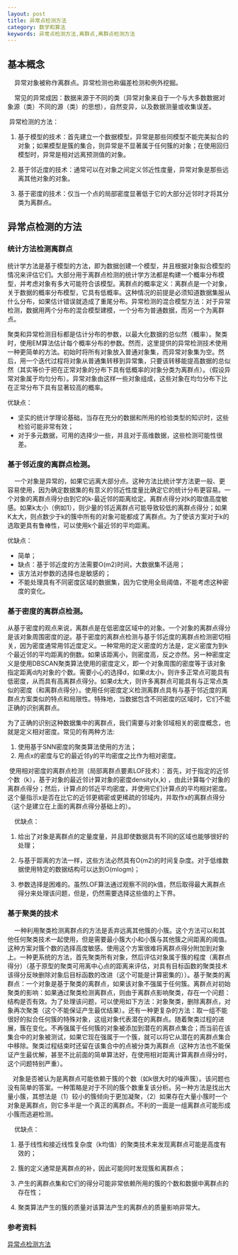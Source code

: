 ```yaml
---
layout: post
title: 异常点检测方法
category: 数学和算法
keywords: 异常点检测方法,离群点,离群点检测方法
---
```


## 基本概念

    异常对象被称作离群点。异常检测也称偏差检测和例外挖掘。

    常见的异常成因：数据来源于不同的类（异常对象来自于一个与大多数数据对象源（类）不同的源（类）的思想），自然变异，以及数据测量或收集误差。

 异常检测的方法：

1. 基于模型的技术：首先建立一个数据模型，异常是那些同模型不能完美拟合的对象；如果模型是簇的集合，则异常是不显著属于任何簇的对象；在使用回归模型时，异常是相对远离预测值的对象。

2. 基于邻近度的技术：通常可以在对象之间定义邻近性度量，异常对象是那些远离其他对象的对象。

3. 基于密度的技术：仅当一个点的局部密度显著低于它的大部分近邻时才将其分类为离群点。



## 异常点检测的方法

### 统计方法检测离群点

统计学方法是基于模型的方法，即为数据创建一个模型，并且根据对象拟合模型的情况来评估它们。大部分用于离群点检测的统计学方法都是构建一个概率分布模型，并考虑对象有多大可能符合该模型。离群点的概率定义：离群点是一个对象，关于数据的概率分布模型，它具有低概率。这种情况的前提是必须知道数据集服从什么分布，如果估计错误就造成了重尾分布。异常检测的混合模型方法：对于异常检测，数据用两个分布的混合模型建模，一个分布为普通数据，而另一个为离群点。

聚类和异常检测目标都是估计分布的参数，以最大化数据的总似然（概率）。聚类时，使用EM算法估计每个概率分布的参数。然而，这里提供的异常检测技术使用一种更简单的方法。初始时将所有对象放入普通对象集，而异常对象集为空。然后，用一个迭代过程将对象从普通集转移到异常集，只要该转移能提高数据的总似然（其实等价于把在正常对象的分布下具有低概率的对象分类为离群点）。（假设异常对象属于均匀分布）。异常对象由这样一些对象组成，这些对象在均匀分布下比在正常分布下具有显著较高的概率。


优缺点：

* 坚实的统计学理论基础，当存在充分的数据和所用的检验类型的知识时，这些检验可能非常有效；
* 对于多元数据，可用的选择少一些，并且对于高维数据，这些检测可能性很差。


### 基于邻近度的离群点检测。

    一个对象是异常的，如果它远离大部分点。这种方法比统计学方法更一般、更容易使用，因为确定数据集的有意义的邻近性度量比确定它的统计分布更容易。一个对象的离群点得分由到它的k-最近邻的距离给定。离群点得分对k的取值高度敏感。如果k太小（例如1），则少量的邻近离群点可能导致较低的离群点得分；如果K太大，则点数少于k的簇中所有的对象可能都成了离群点。为了使该方案对于k的选取更具有鲁棒性，可以使用k个最近邻的平均距离。

优缺点：

* 简单；
* 缺点：基于邻近度的方法需要O(m2)时间，大数据集不适用；
* 该方法对参数的选择也是敏感的；
* 不能处理具有不同密度区域的数据集，因为它使用全局阈值，不能考虑这种密度的变化。


### 基于密度的离群点检测。

从基于密度的观点来说，离群点是在低密度区域中的对象。一个对象的离群点得分是该对象周围密度的逆。基于密度的离群点检测与基于邻近度的离群点检测密切相关，因为密度通常用邻近度定义。一种常用的定义密度的方法是，定义密度为到k个最近邻的平均距离的倒数。如果该距离小，则密度高，反之亦然。另一种密度定义是使用DBSCAN聚类算法使用的密度定义，即一个对象周围的密度等于该对象指定距离d内对象的个数。需要小心的选择d，如果d太小，则许多正常点可能具有低密度，从而具有高离群点得分。如果d太大，则许多离群点可能具有与正常点类似的密度（和离群点得分）。使用任何密度定义检测离群点具有与基于邻近度的离群点方案类似的特点和局限性。特殊地，当数据包含不同密度的区域时，它们不能正确的识别离群点。

为了正确的识别这种数据集中的离群点，我们需要与对象邻域相关的密度概念，也就是定义相对密度。常见的有两种方法:
    
1. 使用基于SNN密度的聚类算法使用的方法；
2. 用点x的密度与它的最近邻y的平均密度之比作为相对密度。

 使用相对密度的离群点检测（局部离群点要素LOF技术）：首先，对于指定的近邻个数（k），基于对象的最近邻计算对象的密度density(x,k) ，由此计算每个对象的离群点得分；然后，计算点的邻近平均密度，并使用它们计算点的平均相对密度。这个量指示x是否在比它的近邻更稠密或更稀疏的邻域内，并取作x的离群点得分（这个是建立在上面的离群点得分基础上的）。

    优缺点：

1. 给出了对象是离群点的定量度量，并且即使数据具有不同的区域也能够很好的处理；

2. 与基于距离的方法一样，这些方法必然具有O(m2)的时间复杂度。对于低维数据使用特定的数据结构可以达到O(mlogm)；

3. 参数选择是困难的。虽然LOF算法通过观察不同的k值，然后取得最大离群点得分来处理该问题，但是，仍然需要选择这些值的上下界。




### 基于聚类的技术

    一种利用聚类检测离群点的方法是丢弃远离其他簇的小簇。这个方法可以和其他任何聚类技术一起使用，但是需要最小簇大小和小簇与其他簇之间距离的阈值。这种方案对簇个数的选择高度敏感。使用这个方案很难将离群点得分附加到对象上。一种更系统的方法，首先聚类所有对象，然后评估对象属于簇的程度（离群点得分）（基于原型的聚类可用离中心点的距离来评估，对具有目标函数的聚类技术该得分反映删除对象后目标函数的改进（这个可能是计算密集的））。基于聚类的离群点：一个对象是基于聚类的离群点，如果该对象不强属于任何簇。离群点对初始聚类的影响：如果通过聚类检测离群点，则由于离群点影响聚类，存在一个问题：结构是否有效。为了处理该问题，可以使用如下方法：对象聚类，删除离群点，对象再次聚类（这个不能保证产生最优结果）。还有一种更复杂的方法：取一组不能很好的拟合任何簇的特殊对象，这组对象代表潜在的离群点。随着聚类过程的进展，簇在变化。不再强属于任何簇的对象被添加到潜在的离群点集合；而当前在该集合中的对象被测试，如果它现在强属于一个簇，就可以将它从潜在的离群点集合中移除。聚类过程结束时还留在该集合中的点被分类为离群点（这种方法也不能保证产生最优解，甚至不比前面的简单算法好，在使用相对距离计算离群点得分时，这个问题特别严重）。

   对象是否被认为是离群点可能依赖于簇的个数（如k很大时的噪声簇）。该问题也没有简单的答案。一种策略是对于不同的簇个数重复该分析。另一种方法是找出大量小簇，其想法是（1）较小的簇倾向于更加凝聚，（2）如果存在大量小簇时一个对象是离群点，则它多半是一个真正的离群点。不利的一面是一组离群点可能形成小簇而逃避检测。

    优缺点：

1. 基于线性和接近线性复杂度（k均值）的聚类技术来发现离群点可能是高度有效的；

2. 簇的定义通常是离群点的补，因此可能同时发现簇和离群点；

3. 产生的离群点集和它们的得分可能非常依赖所用的簇的个数和数据中离群点的存在性；

4. 聚类算法产生的簇的质量对该算法产生的离群点的质量影响非常大。






### 参考资料
[异常点检测方法](https://blog.csdn.net/u013719780/article/details/48901183)